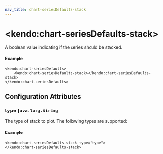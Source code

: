 ```yaml
---
nav_title: chart-seriesDefaults-stack
---
```


# \<kendo:chart-seriesDefaults-stack\>

A boolean value indicating if the series should be stacked.

#### Example
    <kendo:chart-seriesDefaults>
        <kendo:chart-seriesDefaults-stack></kendo:chart-seriesDefaults-stack>
    </kendo:chart-seriesDefaults>

## Configuration Attributes

### type `java.lang.String`

The type of stack to plot. The following types are supported:

#### Example
    <kendo:chart-seriesDefaults-stack type="type">
    </kendo:chart-seriesDefaults-stack>

